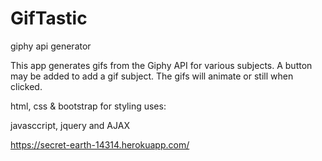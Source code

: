 # GifTastic
giphy api generator

This app generates gifs  from the Giphy API for various subjects.  A button may be added to add a gif subject.  The gifs will animate or still when clicked.

html, css & bootstrap for styling
uses:

javasccript, jquery and AJAX

https://secret-earth-14314.herokuapp.com/
